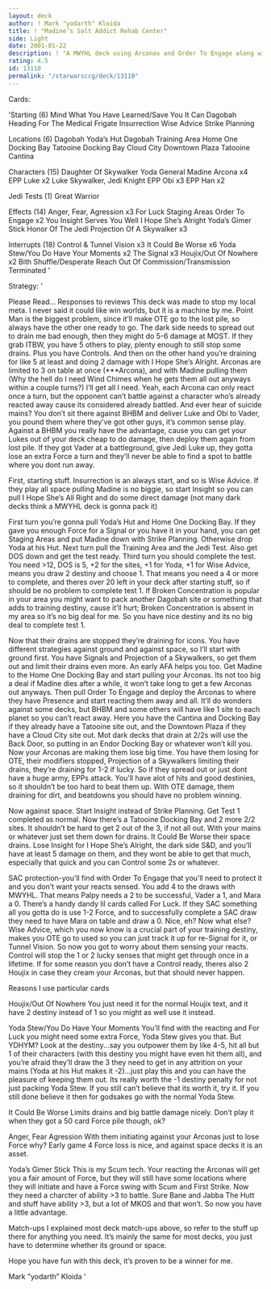 ```yaml
---
layout: deck
author: ! Mark "yodarth" Kloida
title: ! "Madine’s Salt Addict Rehab Center"
side: Light
date: 2001-01-22
description: ! "A MWYHL deck using Arconas and Order To Engage along with main beatdowns and great destiny."
rating: 4.5
id: 13110
permalink: "/starwarsccg/deck/13110"
---
```

Cards: 

'Starting (6)
Mind What You Have Learned/Save You It Can
Dagobah
Heading For The Medical Frigate
Insurrection
Wise Advice
Strike Planning

Locations (6)
Dagobah Yoda’s Hut
Dagobah Training Area
Home One Docking Bay
Tatooine Docking Bay
Cloud City Downtown Plaza
Tatooine Cantina

Characters (15)
Daughter Of Skywalker
Yoda
General Madine
Arcona x4
EPP Luke x2
Luke Skywalker, Jedi Knight
EPP Obi x3
EPP Han x2

Jedi Tests (1)
Great Warrior

Effects (14)
Anger, Fear, Agression x3
For Luck
Staging Areas
Order To Engage x2
You Insight Serves You Well
I Hope She’s Alright
Yoda’s Gimer Stick
Honor Of The Jedi
Projection Of A Skywalker x3

Interrupts (18)
Control & Tunnel Vision x3
It Could Be Worse x6
Yoda Stew/You Do Have Your Moments x2
The Signal x3
Houjix/Out Of Nowhere x2
Bith Shuffle/Desperate Reach
Out Of Commission/Transmission Terminated '

Strategy: '

Please Read...
Responses to reviews
This deck was made to stop my local meta.  I never said it could like win worlds, but it is a machine by me.  Point Man is the biggest problem, since it’ll make OTE go to the lost pile, so always have the other one ready to go.  The dark side needs to spread out to drain me bad enough, then they might do 5-6 damage at MOST.  If they grab ITBW, you have 5 others to play, plenty enough to still stop some drains.  Plus you have Controls.  And then on the other hand you’re draining for like 5 at least and doing 2 damage with I Hope She’s Alright.  Arconas are limited to 3 on table at once (***Arcona), and with Madine pulling them (Why the hell do I need Wind Chimes when he gets them all out anyways within a couple turns?) I’ll get all I need.  Yeah, each Arcona can only react once a turn, but the opponent can’t battle against a character who’s already reacted away cause its considered already battled.  And ever hear of suicide mains?  You don’t sit there against BHBM and deliver Luke and Obi to Vader, you pound them where they’ve got other guys, it’s common sense play.	Against a BHBM you really have the advantage, cause you can get your Lukes out of your deck cheap to do damage, then deploy them again from lost pile.	If they got Vader at a battleground, give Jedi Luke up, they gotta lose an extra Force a turn and they’ll never be able to find a spot to battle where you dont run away.


First, starting stuff.	Insurrection is an always start, and so is Wise Advice.  If they play all space pulling Madine is no biggie, so start Insight so you can pull I Hope She’s All Right and do some direct damage (not many dark decks think a MWYHL deck is gonna pack it)

First turn you’re gonna pull Yoda’s Hut and Home One Docking Bay.	If they gave you enough Force for a Signal or you have it in your hand, you can get Staging Areas and put Madine down with Strike Planning.  Otherwise drop Yoda at his Hut.  Next turn pull the Training Area and the Jedi Test.  Also get DOS down and get the test ready.  Third turn you should complete the test.	You need >12, DOS is 5, +2 for the sites, +1 for Yoda, +1 for Wise Advice, means you draw 2 destiny and choose 1.  That means you need a 4 or more to complete, and theres over 20 left in your deck after starting stuff, so if should be no problem to complete test 1.  If Broken Concentration is popular in your area you might want to pack another Dagobah site or something that adds to training destiny, cause it’ll hurt; Broken Concentration is absent in my area so it’s no big deal for me.	So you have nice destiny and its no big deal to complete test 1.

Now that their drains are stopped they’re draining for icons.  You have different strategies against ground and against space, so I’ll start with ground first.  You have Signals and Projection of a Skywalkers, so get them out and limit their drains even more.  An early AFA helps you too.  Get Madine to the Home One Docking Bay and start pulling your Arconas.  Its not too big a deal if Madine dies after a while, it won’t take long to get a few Arconas out anyways.  Then pull Order To Engage and deploy the Arconas to where they have Presence and start reacting them away and all.  It’ll do wonders against some decks, but BHBM and some others will have like 1 site to each planet so you can’t react away.  Here you have the Cantina and Docking Bay if they already have a Tatooine site out, and the Downtown Plaza if they have a Cloud City site out.  Mot dark decks that drain at 2/2s will use the Back Door, so putting in an Endor Docking Bay or whatever won’t kill you.  Now your Arconas are making them lose big time.  You have them losing for OTE, their modifiers stopped, Projection of a Skywalkers limiting their drains, they’re draining for 1-2 if lucky.	So if they spread out or just dont have a huge army, EPPs attack.  You’ll have alot of hits and good destinies, so it shouldn’t be too hard to beat them up.  With OTE damage, them draining for dirt, and beatdowns you should have no problem winning.

Now against space.  Start Insight instead of Strike Planning.  Get Test 1 completed as normal.	Now there’s a Tatooine Docking Bay and 2 more 2/2 sites.	It shouldn’t be hard to get 2 out of the 3, if not all out.  With your mains or whatever just set them down for drains.  It Could Be Worse their space drains.  Lose Insight for I Hope She’s Alright, the dark side S&D, and you’ll have at least 5 damage on them, and they wont be able to get that much, especially that quick and you can Control some 2s or whatever.

SAC protection-you’ll find with Order To Engage that you’ll need to protect it and you don’t want your reacts sensed.  You add 4 to the draws with MWYHL.  That means Palpy needs a 2 to be successful, Vader a 1, and Mara a 0.  There’s a handy dandy lil cards called For Luck.  If they SAC something all you gotta do is use 1-2 Force, and to successfully complete a SAC draw they need to have Mara on table and draw a 0.  Nice, eh?  Now what else?  Wise Advice, which you now know is a crucial part of your training destiny, makes you OTE go to used so you can just track it up for re-Signal for it, or Tunnel Vision.  So now you got to worry about them sensing your reacts.  Control will stop the 1 or 2 lucky senses that might get through once in a lifetime.	If for some reason you don’t have a Control ready, theres also 2 Houjix in case they cream your Arconas, but that should never happen.

Reasons I use particular cards

Houjix/Out Of Nowhere You just need it for the normal Houjix text, and it have 2 destiny instead of 1 so you might as well use it instead.

Yoda Stew/You Do Have Your Moments You’ll find with the reacting and For Luck you might need some extra Force, Yoda Stew gives you that.  But YDHYM?  Look at the destiny...say you outpower them by like 4-5, hit all but 1 of their characters (with this destiny you might have even hit them all), and you’re afraid they’ll draw the 3 they need to get in any attrition on your mains (Yoda at his Hut makes it -2)...just play this and you can have the pleasure of keeping them out.  Its really worth the -1 destiny penalty for not just packing Yoda Stew.  If you still can’t believe that its worth it, try it.	If you still done believe it then for godsakes go with the normal Yoda Stew.

It Could Be Worse Limits drains and big battle damage nicely.	Don’t play it when they got a 50 card Force pile though, ok?

Anger, Fear Agression With them initiating against your Arconas just to lose Force why?  Early game 4 Force loss is nice, and against space decks it is an asset.

Yoda’s Gimer Stick This is my Scum tech.  Your reacting the Arconas will get you a fair amount of Force, but they will still have some locations where they will initiate and have a Force swing with Scum and First Strike.  Now they need a charcter of ability >3 to battle.	Sure Bane and Jabba The Hutt and stuff have ability >3, but a lot of MKOS and that won’t.  So now you have a little advantage.

Match-ups
I explained most deck match-ups above, so refer to the stuff up there for anything you need.  It’s mainly the same for most decks, you just have to determine whether its ground or space.

Hope you have fun with this deck, it’s proven to be a winner for me.

Mark ”yodarth” Kloida  '
